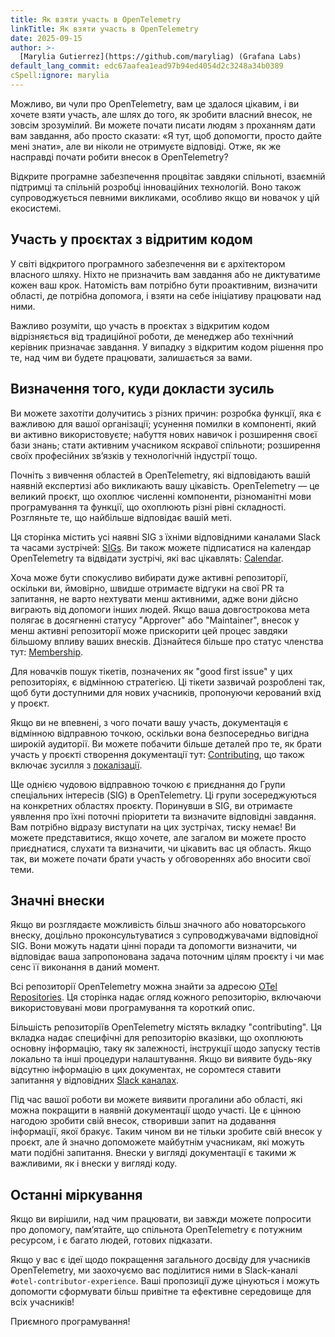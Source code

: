 ```yaml
---
title: Як взяти участь в OpenTelemetry
linkTitle: Як взяти участь в OpenTelemetry
date: 2025-09-15
author: >-
  [Marylia Gutierrez](https://github.com/maryliag) (Grafana Labs)
default_lang_commit: edc67aafea1ead97b94ed4054d2c3248a34b0389
cSpell:ignore: marylia
---
```


Можливо, ви чули про OpenTelemetry, вам це здалося цікавим, і ви хочете взяти участь, але шлях до того, як зробити власний внесок, не зовсім зрозумілий. Ви можете почати писати людям з проханням дати вам завдання, або просто сказати: «Я тут, щоб допомогти, просто дайте мені знати», але ви ніколи не отримуєте відповіді. Отже, як же насправді почати робити внесок в OpenTelemetry?

Відкрите програмне забезпечення процвітає завдяки спільноті, взаємній підтримці та спільній розробці інноваційних технологій. Воно також супроводжується певними викликами, особливо якщо ви новачок у цій екосистемі.

## Участь у проєктах з відритим кодом

У світі відкритого програмного забезпечення ви є архітектором власного шляху. Ніхто не призначить вам завдання або не диктуватиме кожен ваш крок. Натомість вам потрібно бути проактивним, визначити області, де потрібна допомога, і взяти на себе ініціативу працювати над ними.

Важливо розуміти, що участь в проєктах з відкритим кодом відрізняється від традиційної роботи, де менеджер або технічний керівник призначає завдання. У випадку з відкритим кодом рішення про те, над чим ви будете працювати, залишається за вами.

## Визначення того, куди докласти зусиль

Ви можете захотіти долучитись з різних причин: розробка функції, яка є важливою для вашої організації; усунення помилки в компоненті, який ви активно використовуєте; набуття нових навичок і розширення своєї бази знань; стати активним учасником яскравої спільноти; розширення своїх професійних звʼязків у технологічній індустрії тощо.

Почніть з вивчення областей в OpenTelemetry, які відповідають вашій наявній експертизі або викликають вашу цікавість. OpenTelemetry — це великий проєкт, що охоплює численні компоненти, різноманітні мови програмування та функції, що охоплюють різні рівні складності. Розгляньте те, що найбільше відповідає вашій меті.

Ця сторінка містить усі наявні SIG з їхніми відповідними каналами Slack та часами зустрічей: [SIGs][sigs]. Ви також можете підписатися на календар OpenTelemetry та відвідати зустрічі, які вас цікавлять: [Calendar][calendar].

Хоча може бути спокусливо вибирати дуже активні репозиторії, оскільки ви, ймовірно, швидше отримаєте відгуки на свої PR та запитання, не варто нехтувати менш активними, адже вони дійсно виграють від допомоги інших людей. Якщо ваша довгострокова мета полягає в досягненні статусу "Approver" або "Maintainer", внесок у менш активні репозиторії може прискорити цей процес завдяки більшому впливу ваших внесків. Дізнайтеся більше про статус членства тут: [Membership][membership].

Для новачків пошук тікетів, позначених як "good first issue" у цих репозиторіях, є відмінною стратегією. Ці тікети зазвичай розроблені так, щоб бути доступними для нових учасників, пропонуючи керований вхід у проєкт.

Якщо ви не впевнені, з чого почати вашу участь, документація є відмінною відправною точкою, оскільки вона безпосередньо вигідна широкій аудиторії. Ви можете побачити більше деталей про те, як брати участь у проєкті створення документації тут: [Contributing][contrib], що також включає зусилля з [локалізації][localization].

Ще однією чудовою відправною точкою є приєднання до Групи спеціальних інтересів (SIG) в OpenTelemetry. Ці групи зосереджуються на конкретних областях проєкту. Поринувши в SIG, ви отримаєте уявлення про їхні поточні пріоритети та визначите відповідні завдання. Вам потрібно відразу виступати на цих зустрічах, тиску немає! Ви можете представитися, якщо хочете, але загалом ви можете просто приєднатися, слухати та визначити, чи цікавить вас ця область. Якщо так, ви можете почати брати участь у обговореннях або вносити свої теми.

## Значні внески

Якщо ви розглядаєте можливість більш значного або новаторського внеску, доцільно проконсультуватися з супроводжувачами відповідної SIG. Вони можуть надати цінні поради та допомогти визначити, чи відповідає ваша запропонована задача поточним цілям проєкту і чи має сенс її виконання в даний момент.

Всі репозиторії OpenTelemetry можна знайти за адресою [OTel Repositories][repos]. Ця сторінка надає огляд кожного репозиторію, включаючи використовувані мови програмування та короткий опис.

Більшість репозиторіїв OpenTelemetry містять вкладку "contributing". Ця вкладка надає специфічні для репозиторію вказівки, що охоплюють основну інформацію, таку як залежності, інструкції щодо запуску тестів локально та інші процедури налаштування. Якщо ви виявите будь-яку відсутню інформацію в цих документах, не соромтеся ставити запитання у відповідних [Slack каналах][slack].

Під час вашої роботи ви можете виявити прогалини або області, які можна покращити в наявній документації щодо участі. Це є цінною нагодою зробити свій внесок, створивши запит на додавання інформації, якої бракує. Таким чином ви не тільки зробите свій внесок у проєкт, але й значно допоможете майбутнім учасникам, які можуть мати подібні запитання. Внески у вигляді документації є такими ж важливими, як і внески у вигляді коду.

## Останні міркування

Якщо ви вирішили, над чим працювати, ви завжди можете попросити про допомогу, памʼятайте, що спільнота OpenTelemetry є потужним ресурсом, і є багато людей, готових підказати.

Якщо у вас є ідеї щодо покращення загального досвіду для учасників OpenTelemetry, ми заохочуємо вас поділитися ними в Slack-каналі `#otel-contributor-experience`. Ваші пропозиції дуже цінуються і можуть допомогти сформувати більш привітне та ефективне середовище для всіх учасників!

Приємного програмування!

[sigs]: https://github.com/open-telemetry/community?tab=readme-ov-file#special-interest-groups
[calendar]: https://github.com/open-telemetry/community?tab=readme-ov-file#calendar
[membership]: https://github.com/open-telemetry/community/blob/main/guides/contributor/membership.md
[contrib]: /docs/contributing
[localization]: /docs/contributing/localization/
[repos]: https://github.com/orgs/open-telemetry/repositories
[slack]: /community/end-user/#slack
